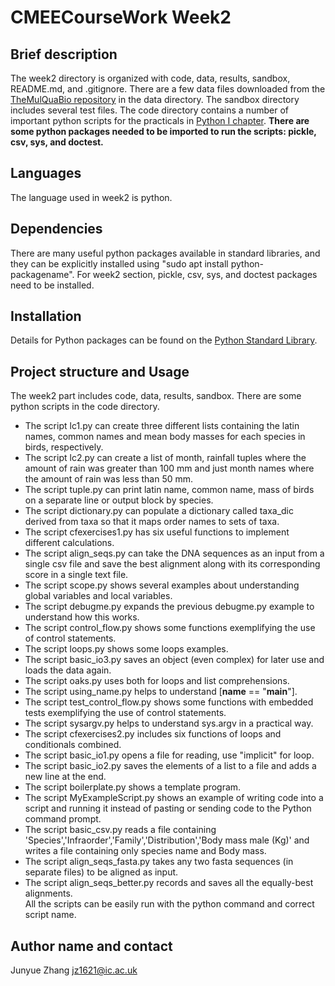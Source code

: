 # CMEECourseWork Week2
## Brief description
The week2 directory is organized with code, data, results, sandbox, README.md, and .gitignore. There are a few data files downloaded from the [TheMulQuaBio repository](https://github.com/mhasoba/TheMulQuaBio) in the data directory. 
The sandbox directory includes several test files.
The code directory contains a number of important python scripts for the practicals in [Python I chapter](https://mhasoba.github.io/TheMulQuaBio/notebooks/05-Python_I.html#practicals).  **There are some python packages needed to be imported to run the scripts: pickle, csv, sys, and doctest.**

## Languages
The language used in week2 is python.

## Dependencies
There are many useful python packages available in standard libraries, and they can be explicitly installed using "sudo apt install python-packagename". For week2 section, pickle, csv, sys, and doctest packages need to be installed. 

## Installation
Details for Python packages can be found on the [Python Standard Library](https://docs.python.org/3/library/index.html). 

## Project structure and Usage
The week2 part includes code, data, results, sandbox. There are some python scripts in the code directory.
+ The script lc1.py can create three different lists containing the latin names, common names and mean body masses for each species in birds, respectively.
+ The script lc2.py can create a list of month, rainfall tuples where the amount of rain was greater than 100 mm and just month names where the amount of rain was less than 50 mm. 
+ The script tuple.py can print latin name, common name, mass of birds on a separate line or output block by species. 
+ The script dictionary.py can populate a dictionary called taxa_dic derived from taxa so that it maps order names to sets of taxa.
+ The script cfexercises1.py has six useful functions to implement different calculations.
+ The script align_seqs.py can take the DNA sequences as an input from a single csv file and save the best alignment along with its corresponding score in a single text file. 
+ The script scope.py shows several examples about understanding global variables and local variables.
+ The script debugme.py expands the previous debugme.py example to understand how this works.
+ The script control_flow.py shows some functions exemplifying the use of control statements.
+ The script loops.py shows some loops examples.
+ The script basic_io3.py saves an object (even complex) for later use and loads the data again.
+ The script oaks.py uses both for loops and list comprehensions.
+ The script using_name.py helps to understand [__name__ == "__main__"].
+ The script test_control_flow.py shows some functions with embedded tests exemplifying the use of control statements.
+ The script sysargv.py helps to understand sys.argv in a practical way.
+ The script cfexercises2.py includes six functions of loops and conditionals combined.
+ The script basic_io1.py opens a file for reading, use "implicit" for loop.
+ The script basic_io2.py saves the elements of a list to a file and adds a new line at the end.
+ The script boilerplate.py shows a template program.
+ The script MyExampleScript.py shows an example of writing code into a script and running it instead of pasting or sending code to the Python command prompt.
+ The script basic_csv.py reads a file containing 'Species','Infraorder','Family','Distribution','Body mass male (Kg)' and writes a file containing only species name and Body mass.
+ The script align_seqs_fasta.py takes any two fasta sequences (in separate files) to be aligned as input.
+ The script align_seqs_better.py records and saves all the equally-best alignments.  
All the scripts can be easily run with the python command and correct script name.

## Author name and contact
Junyue Zhang  jz1621@ic.ac.uk
